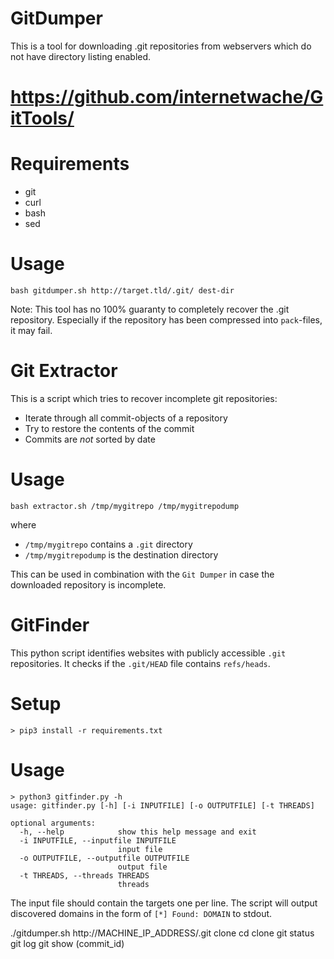 GitDumper
=================
This is a tool for downloading .git repositories from webservers which do not have directory listing enabled. 
# https://github.com/internetwache/GitTools/

# Requirements
- git
- curl
- bash
- sed

# Usage

```
bash gitdumper.sh http://target.tld/.git/ dest-dir
```

Note: This tool has no 100% guaranty to completely recover the .git repository. Especially if the repository has been compressed into ```pack```-files, it may fail.

Git Extractor
==============================

This is a script which tries to recover incomplete git repositories:

- Iterate through all commit-objects of a repository
- Try to restore the contents of the commit 
- Commits are *not* sorted by date

# Usage

```
bash extractor.sh /tmp/mygitrepo /tmp/mygitrepodump
```
where
- ```/tmp/mygitrepo``` contains a ```.git``` directory
- ```/tmp/mygitrepodump``` is the destination directory

This can be used in combination with the ```Git Dumper``` in case the downloaded repository is incomplete.

# GitFinder

This python script identifies websites with publicly accessible `.git` repositories.
It checks if the `.git/HEAD` file contains `refs/heads`.

# Setup

```
> pip3 install -r requirements.txt
```

# Usage

```
> python3 gitfinder.py -h
usage: gitfinder.py [-h] [-i INPUTFILE] [-o OUTPUTFILE] [-t THREADS]

optional arguments:
  -h, --help            show this help message and exit
  -i INPUTFILE, --inputfile INPUTFILE
                        input file
  -o OUTPUTFILE, --outputfile OUTPUTFILE
                        output file
  -t THREADS, --threads THREADS
                        threads
```

The input file should contain the targets one per line.
The script will output discovered domains in the form of `[*] Found: DOMAIN` to stdout.

./gitdumper.sh http://MACHINE_IP_ADDRESS/.git clone
cd clone
git status
git log
git show (commit_id)